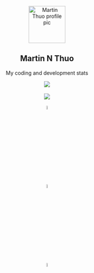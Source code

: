 <p align="center">
 <a href="https://github.com/MartinThuo">
  <img width="100px" src="https://avatars.githubusercontent.com/u/60392385?s=400&u=304df86aee96e250b08a184469be583b8b66cce4&v=4" align="center" alt="Martin Thuo profile pic" />
  </a>
 <h2 align="center">Martin N Thuo</h2>
 <p align="center">My coding and development stats</p>
</p>

<p align="center">
 
<a href="https://github.com/MartinThuo/github-readme-stats">
  <img align="center" src="https://github-readme-stats.vercel.app/api?username=MartinThuo&show_icons=true&bg_color=30,e96443,904e95&title_color=fff&text_color=fff" />
</a>
 
 <br>
 <br>
 
<a href="https://github.com/MartinThuo/github-readme-stats">
  <img align="center" src="https://github-readme-stats.vercel.app/api/wakatime?username=Mke_Thuo&layout=compact&range=last_7_days&bg_color=30,e96443,904e95&title_color=fff&text_color=fff" />
</a>

<br>
<br>

<a href="https://twitter.com/Martoe3301">
  <img align="center" src="https://img.pngio.com/twitter-logo-transparent-png-stickpng-twitter-logo-transparent-background-png-400_400.png" width="5%" height="5%" />
</a>

<br>
<br>
 
<a href="https://www.linkedin.com/in/martin-njoroge-31b3131a3/">
  <img align="center" src="https://omnisec.dk/wp-content/uploads/2020/01/linkedin-blue-style-logo-png-0-300x300.png" width="5%" height="5%" />
</a>

<br>
<br>
 
<a href="https://www.sololearn.com/profile/11793304">
  <img align="center" src="https://www.sololearn.com/Icons/Courses/0.png" width="5%" height="5%" />
</a>

</p>



